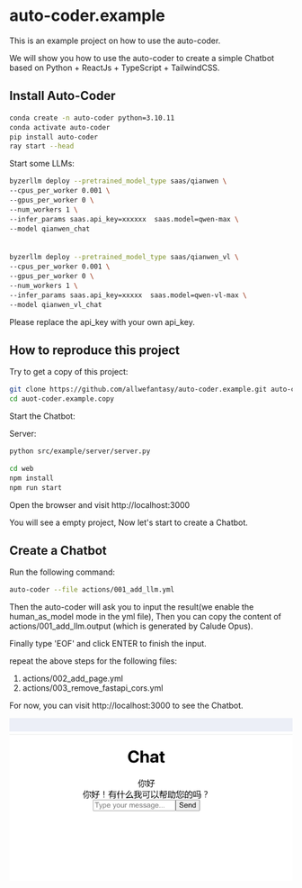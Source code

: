 # auto-coder.example

This is an example project on how to use the auto-coder.

We will show you how to use the auto-coder to create a simple Chatbot based on Python + ReactJs + TypeScript + TailwindCSS.

## Install Auto-Coder

```bash
conda create -n auto-coder python=3.10.11
conda activate auto-coder
pip install auto-coder
ray start --head
```
Start some LLMs:

```bash
byzerllm deploy --pretrained_model_type saas/qianwen \
--cpus_per_worker 0.001 \
--gpus_per_worker 0 \
--num_workers 1 \
--infer_params saas.api_key=xxxxxx  saas.model=qwen-max \
--model qianwen_chat


byzerllm deploy --pretrained_model_type saas/qianwen_vl \
--cpus_per_worker 0.001 \
--gpus_per_worker 0 \
--num_workers 1 \
--infer_params saas.api_key=xxxxx  saas.model=qwen-vl-max \
--model qianwen_vl_chat
```

Please replace the api_key with your own api_key.

## How to reproduce this project

Try to get a copy of this project:

```bash
git clone https://github.com/allwefantasy/auto-coder.example.git auto-coder.example.copy
cd auot-coder.example.copy
```

Start the Chatbot:

Server:

```bash
python src/example/server/server.py
```

```bash
cd web
npm install
npm run start
```

Open the browser and visit http://localhost:3000

You will see a empty project, Now let's start to create a Chatbot.

## Create a Chatbot

Run the following command:

```bash
auto-coder --file actions/001_add_llm.yml
```

Then the auto-coder will ask you to input the result(we enable the human_as_model mode in the yml file),
Then you can copy the content of  actions/001_add_llm.output (which is generated by Calude Opus).

Finally type 'EOF' and click ENTER to finish the input.


repeat the above steps for the following files:

1. actions/002_add_page.yml
2. actions/003_remove_fastapi_cors.yml

For now, you can visit http://localhost:3000 to see the Chatbot.

![](./images/003.png)






